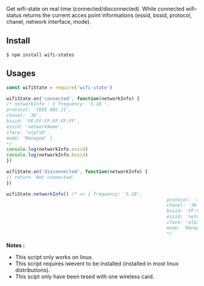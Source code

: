 Get wifi-state on real time (connected/disconnected). While connected wifi-status returns the current acces point informations (essid, bssid, protocol, chanel, network interface, mode).

## Install

```
$ npm install wifi-states
```

## Usages

 ```js
const wifiState = require('wifi-state')

wifiState.on('connected', function(networkInfo) {
/* networkInfo : { frequency: '5.18 ',
protocol: 'IEEE 802.11',
chanel: '36',
bssid: 'FF:FF:FF:FF:FF:FF',
essid: 'networkName',
iface: 'wlp7s0',
mode: 'Managed' }
*/
console.log(networkInfo.essid)
console.log(networkInfo.bssid)
})

wifiState.on('disconnected', function(networkInfo) {
// return 'Not connected'
})

wifiState.networkInfo() /* => { frequency: '5.18',
															protocol: 'IEEE 802.11',
															chanel: '36',
															bssid: 'FF:FF:FF:FF:FF:FF',
															essid: 'networkName',
															iface: 'wlp7s0',
															mode: 'Managed' }
															*/
```

 __Notes :__
 * This script only works on linux.
 * This script requires iwevent to be installed (installed in most linux distributions).
 * This scipt only have been tesed with one wireless card.
